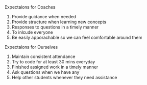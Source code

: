 Expectaions for Coaches

1. Provide guidance when needed
2. Provide structure when learning new concepts
3. Responses to questions in a timely manner
4. To inlcude everyone 
5. Be easily apporachable so we can feel comfortable around them

Expectaions for Ourselves

1. Maintain consistent attendance
2. Try to code for at least 30 mins everyday
3. Finished assigned work in a timely manner
4. Ask questions when we have any
5. Help other students whenever they need assistance
